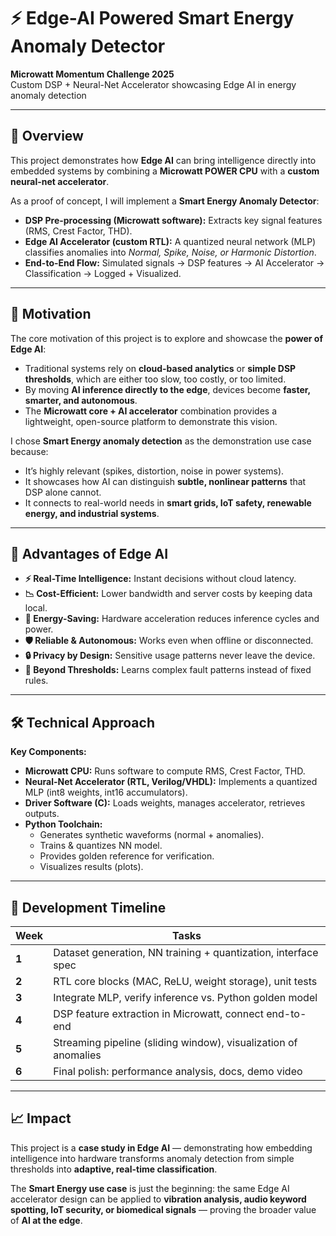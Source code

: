 # ⚡ Edge-AI Powered Smart Energy Anomaly Detector  

**Microwatt Momentum Challenge 2025**  
Custom DSP + Neural-Net Accelerator showcasing Edge AI in energy anomaly detection  

---

## 📌 Overview  
This project demonstrates how **Edge AI** can bring intelligence directly into embedded systems by combining a **Microwatt POWER CPU** with a **custom neural-net accelerator**.  

As a proof of concept, I will implement a **Smart Energy Anomaly Detector**:  
- **DSP Pre-processing (Microwatt software):** Extracts key signal features (RMS, Crest Factor, THD).  
- **Edge AI Accelerator (custom RTL):** A quantized neural network (MLP) classifies anomalies into *Normal, Spike, Noise, or Harmonic Distortion*.  
- **End-to-End Flow:** Simulated signals → DSP features → AI Accelerator → Classification → Logged + Visualized.  

---

## 🚀 Motivation  

The core motivation of this project is to explore and showcase the **power of Edge AI**:  
- Traditional systems rely on **cloud-based analytics** or **simple DSP thresholds**, which are either too slow, too costly, or too limited.  
- By moving **AI inference directly to the edge**, devices become **faster, smarter, and autonomous**.  
- The **Microwatt core + AI accelerator** combination provides a lightweight, open-source platform to demonstrate this vision.  

I chose **Smart Energy anomaly detection** as the demonstration use case because:  
- It’s highly relevant (spikes, distortion, noise in power systems).  
- It showcases how AI can distinguish **subtle, nonlinear patterns** that DSP alone cannot.  
- It connects to real-world needs in **smart grids, IoT safety, renewable energy, and industrial systems**.  

---

## 🌟 Advantages of Edge AI  

- **⚡ Real-Time Intelligence:** Instant decisions without cloud latency.  
- **📉 Cost-Efficient:** Lower bandwidth and server costs by keeping data local.  
- **🔋 Energy-Saving:** Hardware acceleration reduces inference cycles and power.  
- **🛡️ Reliable & Autonomous:** Works even when offline or disconnected.  
- **🔒 Privacy by Design:** Sensitive usage patterns never leave the device.  
- **🤖 Beyond Thresholds:** Learns complex fault patterns instead of fixed rules.  

---

## 🛠️ Technical Approach  


**Key Components:**  
- **Microwatt CPU:** Runs software to compute RMS, Crest Factor, THD.  
- **Neural-Net Accelerator (RTL, Verilog/VHDL):** Implements a quantized MLP (int8 weights, int16 accumulators).  
- **Driver Software (C):** Loads weights, manages accelerator, retrieves outputs.  
- **Python Toolchain:**  
  - Generates synthetic waveforms (normal + anomalies).  
  - Trains & quantizes NN model.  
  - Provides golden reference for verification.  
  - Visualizes results (plots).  

---


## 📅 Development Timeline  

| Week | Tasks |
|------|-------|
| **1** | Dataset generation, NN training + quantization, interface spec |
| **2** | RTL core blocks (MAC, ReLU, weight storage), unit tests |
| **3** | Integrate MLP, verify inference vs. Python golden model |
| **4** | DSP feature extraction in Microwatt, connect end-to-end |
| **5** | Streaming pipeline (sliding window), visualization of anomalies |
| **6** | Final polish: performance analysis, docs, demo video |

---


## 📈 Impact  
This project is a **case study in Edge AI** — demonstrating how embedding intelligence into hardware transforms anomaly detection from simple thresholds into **adaptive, real-time classification**.  

The **Smart Energy use case** is just the beginning: the same Edge AI accelerator design can be applied to **vibration analysis, audio keyword spotting, IoT security, or biomedical signals** — proving the broader value of **AI at the edge**.  

